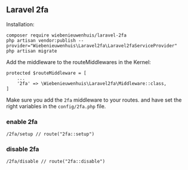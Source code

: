 ## Laravel 2fa

Installation:

```
composer require wiebenieuwenhuis/laravel-2fa
php artisan vendor:publish --provider="Wiebenieuwenhuis\Laravel2fa\Laravel2faServiceProvider"
php artisan migrate
```

Add the middleware to the routeMiddlewares in the Kernel:

```
protected $routeMiddleware = [
    ...
    '2fa' => \Wiebenieuwenhuis\Laravel2fa\Middleware::class,
]
```

Make sure you add the ```2fa``` middleware to your routes. and have set the right variables in the ```config/2fa.php``` file.

### enable 2fa
```
/2fa/setup // route("2fa::setup")
```

### disable 2fa
```
/2fa/disable // route("2fa::disable")
```

